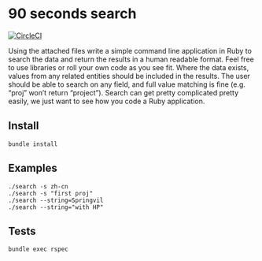 # 90 seconds search

[![CircleCI](https://circleci.com/gh/mpakus/90sec_search.svg?style=svg)](https://circleci.com/gh/mpakus/90sec_search)

Using the attached files write a simple command line application in
Ruby to search the data and return the results in a human readable
format. Feel free to use libraries or roll your own code as you see
fit. Where the data exists, values from any related entities should
be included in the results. The user should be able to search on
any field, and full value matching is fine (e.g. “proj” won’t
return “project”). Search can get pretty complicated pretty easily,
we just want to see how you code a Ruby application.

## Install

```
bundle install
```

## Examples
```
./search -s zh-cn
./search -s "first proj"
./search --string=Springvil
./search --string="with HP"
```

## Tests
```
bundle exec rspec
```
 